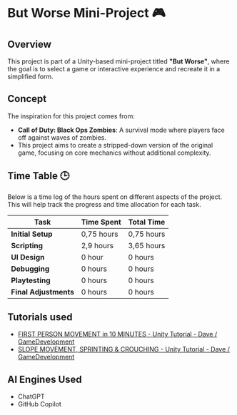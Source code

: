 # But Worse Mini-Project 🎮

## Overview
This project is part of a Unity-based mini-project titled **"But Worse"**, where the goal is to select a game or interactive experience and recreate it in a simplified form.

## Concept
The inspiration for this project comes from:
- **Call of Duty: Black Ops Zombies**: A survival mode where players face off against waves of zombies.
- This project aims to create a stripped-down version of the original game, focusing on core mechanics without additional complexity.

## Time Table 🕒
Below is a time log of the hours spent on different aspects of the project. This will help track the progress and time allocation for each task.

| **Task**                | **Time Spent**  | **Total Time**  |
|-------------------------|-----------------|-----------------|
| **Initial Setup**       | 0,75 hours      | 0,75 hours      |
| **Scripting**           | 2,9 hours       | 3,65 hours      |
| **UI Design**           | 0 hour          | 0 hours         |
| **Debugging**           | 0 hours         | 0 hours         |
| **Playtesting**         | 0 hours         | 0 hours         |
| **Final Adjustments**   | 0 hours         | 0 hours         |

## Tutorials used
- [FIRST PERSON MOVEMENT in 10 MINUTES - Unity Tutorial - Dave / GameDevelopment](https://www.youtube.com/watch?v=f473C43s8nE)
- [SLOPE MOVEMENT, SPRINTING & CROUCHING - Unity Tutorial - Dave / GameDevelopment](https://www.youtube.com/watch?v=xCxSjgYTw9c)

## AI Engines Used
- ChatGPT
- GitHub Copilot
